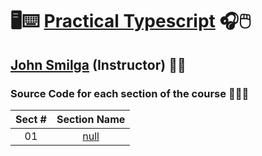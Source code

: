 # 🖥️⌨️ [Practical Typescript](https://www.udemy.com/course/practical-typescript) 🎧🖱️

## [John Smilga](https://www.udemy.com/user/janis-smilga-3) (Instructor) 👨‍🏫

### Source Code for each section of the course 👨🏽‍💻

| Sect # |           Section Name            |
| :----: | :-------------------------------: |
|   01   | [null](https://github.com/ajfm88) |
